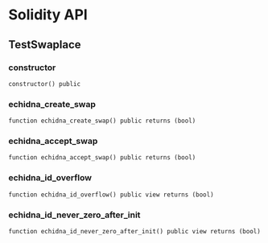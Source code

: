 # Solidity API

## TestSwaplace

### constructor

```solidity
constructor() public
```

### echidna_create_swap

```solidity
function echidna_create_swap() public returns (bool)
```

### echidna_accept_swap

```solidity
function echidna_accept_swap() public returns (bool)
```

### echidna_id_overflow

```solidity
function echidna_id_overflow() public view returns (bool)
```

### echidna_id_never_zero_after_init

```solidity
function echidna_id_never_zero_after_init() public view returns (bool)
```

